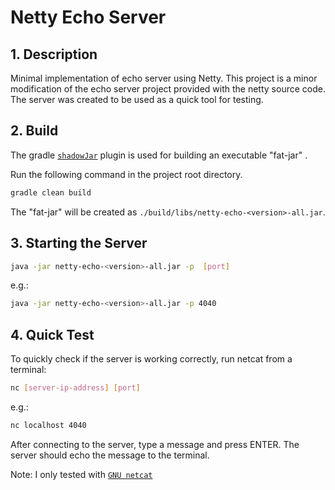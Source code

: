 # Netty Echo Server

## 1. Description

Minimal implementation of echo server using Netty.
This project is a minor modification of the echo server project provided with the netty source code.
The server was created to be used as a quick tool for testing.


## 2. Build

The gradle [`shadowJar`](https://imperceptiblethoughts.com/shadow/) plugin is used for building an executable "fat-jar" .

Run the following command in the project root directory.
````bash
gradle clean build
````

The "fat-jar" will be created as `./build/libs/netty-echo-<version>-all.jar`.


## 3. Starting the Server

````bash
java -jar netty-echo-<version>-all.jar -p  [port]
````
e.g.:
````bash
java -jar netty-echo-<version>-all.jar -p 4040
````


## 4. Quick Test

To quickly check if the server is working correctly, run netcat from a terminal:
````bash
nc [server-ip-address] [port]
````
e.g.:
````bash
nc localhost 4040
````

After connecting to the server, type a message and press ENTER.
The server should echo the message to the terminal.

Note: I only tested with [`GNU netcat`](http://netcat.sourceforge.net/)